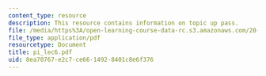 ```yaml
---
content_type: resource
description: This resource contains information on topic up pass.
file: /media/https%3A/open-learning-course-data-rc.s3.amazonaws.com/20-181-computation-for-biological-engineers-fall-2006/8ea70767e2c7ce6614928401c8e6f376_pi_lec6.pdf
file_type: application/pdf
resourcetype: Document
title: pi_lec6.pdf
uid: 8ea70767-e2c7-ce66-1492-8401c8e6f376
---
```

